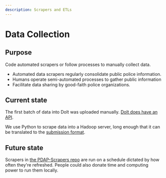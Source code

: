 ```yaml
---
description: Scrapers and ETLs
---
```


# Data Collection

## Purpose

Code automated scrapers or follow processes to manually collect data.

* Automated data scrapers regularly consolidate public police information. 
* Humans operate semi-automated processes to gather public information
* Facilitate data sharing by good-faith police organizations.

## Current state

The first batch of data into Dolt was uploaded manually. [Dolt does have an API](https://github.com/dolthub/doltpy).

We use Python to scrape data into a Hadoop server, long enough that it can be translated to the [submission format](https://www.dolthub.com/repositories/pdap/data-intake).

## Future state

Scrapers in [the PDAP-Scrapers repo](https://github.com/Police-Data-Accessibility-Project/PDAP-Scrapers) are run on a schedule dictated by how often they're refreshed. People could also donate time and computing power to run them locally.

